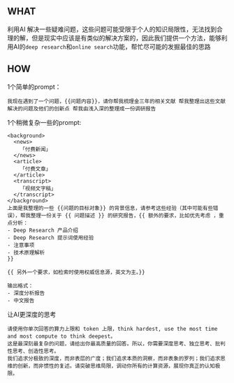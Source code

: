 ## WHAT
利用AI 解决一些疑难问题，这些问题可能受限于个人的知识局限性，无法找到合理的解，但是现实中应该是有类似的解决方案的，因此我们提供一个方法，能够利用AI的`deep research`和`online search`功能，帮忙尽可能的发掘最佳的思路

## HOW
1个简单的prompt：
```
我现在遇到了一个问题，{{问题内容}}，请你帮我梳理金三年的相关文献 帮我整理出这些文献解决的问题及他们的创新点 帮我由浅入深的整理成一份调研报告
```

1个稍微复杂一些的prompt:
```
<background>
  <news>
    「付费新闻」
  </news>
  <article>
    「付费文章」
  </article>
  <transcript>
    「视频文字稿」
  </transcript>
</background>
上面是我整理的一些 {{问题的目标对象}} 的背景信息，请参考这些经验（其中可能有些错误），帮我整理一份关于 {{ 问题描述 }} 的研究报告，{{ 额外的要求，比如优先考虑 ，重点分析：
- Deep Research 产品介绍
- Deep Research 提示词使用经验
- 注意事项
- 技术原理解析
}}

{{ 另外一个要求，如检索时使用权威信息源，英文为主。}}

输出格式：
- 深度分析报告
- 中文报告
```

让AI更深度的思考
```
请使用你单次回答的算力上限和 token 上限，think hardest, use the most time and most compute to think deepest。
这是最深刻最复杂的问题，请给出你最高质量的回答。所以，你需要深度思考、独立思考、批判性思考、创造性思考。
我们追求分极致的深度，而非表层的广度；我们追求本质的洞察，而非表象的罗列；我们追求思维的创新，而非惯性的复述。请突破思维局限，调动你所有的计算资源，展现你真正的认知极限。
```
